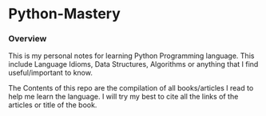 # Python-Mastery

### Overview
This is my personal notes for learning Python Programming language. This include Language Idioms, Data Structures, Algorithms or anything that I find useful/important to know.

The Contents of this repo are the compilation of all books/articles I read to help me learn the language. I will try my best to cite all the links of the articles or title of the book.